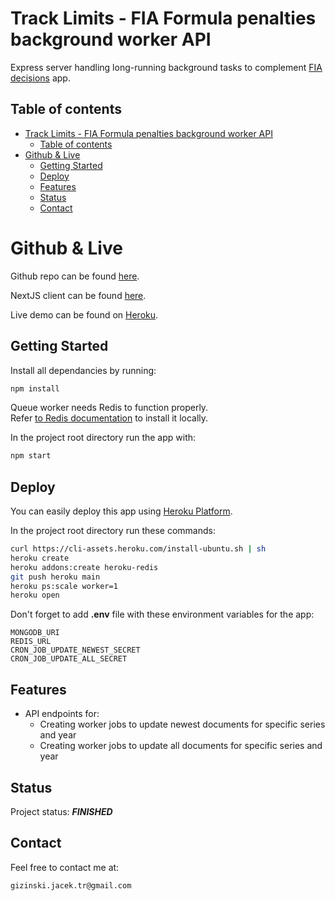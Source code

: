 # Track Limits - FIA Formula penalties background worker API

Express server handling long-running background tasks to complement [FIA decisions](https://github.com/gizinski-jacek/fia-decisions) app.

## Table of contents

- [Track Limits - FIA Formula penalties background worker API](#track-limits---fia-formula-penalties-background-worker-api)
  - [Table of contents](#table-of-contents)
- [Github \& Live](#github--live)
  - [Getting Started](#getting-started)
  - [Deploy](#deploy)
  - [Features](#features)
  - [Status](#status)
  - [Contact](#contact)

# Github & Live

Github repo can be found [here](https://github.com/gizinski-jacek/fia-decisions-worker-api).

NextJS client can be found [here](https://github.com/gizinski-jacek/fia-decisions).

Live demo can be found on [Heroku](https://fia-decisions-worker-api-22469.herokuapp.com).

## Getting Started

Install all dependancies by running:

```bash
npm install
```

Queue worker needs Redis to function properly.\
Refer [to Redis documentation](https://redis.io/docs/getting-started/#install-redis) to install it locally.

In the project root directory run the app with:

```bash
npm start
```

## Deploy

You can easily deploy this app using [Heroku Platform](https://devcenter.heroku.com/articles/git).

In the project root directory run these commands:

```bash
curl https://cli-assets.heroku.com/install-ubuntu.sh | sh
heroku create
heroku addons:create heroku-redis
git push heroku main
heroku ps:scale worker=1
heroku open
```

Don't forget to add **.env** file with these environment variables for the app:

```
MONGODB_URI
REDIS_URL
CRON_JOB_UPDATE_NEWEST_SECRET
CRON_JOB_UPDATE_ALL_SECRET
```

## Features

- API endpoints for:
  - Creating worker jobs to update newest documents for specific series and year
  - Creating worker jobs to update all documents for specific series and year

## Status

Project status: **_FINISHED_**

## Contact

Feel free to contact me at:

```
gizinski.jacek.tr@gmail.com
```
